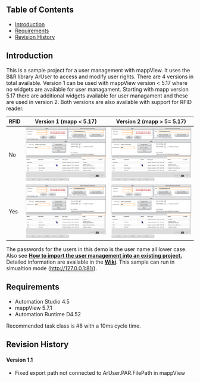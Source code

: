 ## Table of Contents
* [Introduction](#Introduction)
* [Requirements](#Requirements)
* [Revision History](#Revision-History)

<a name="Introduction"></a>
## Introduction
This is a sample project for a user management with mappView. It uses the B&R library ArUser to access and modify user rights. There are 4 versions in total available. Version 1 can be used with mappView version < 5.17 where no widgets are available for user managament. Starting with mapp version 5.17 there are additional widgets available for user managament and these are used in version 2. Both versions are also available with support for RFID reader.

| RFID | Version 1 (mapp < 5.17)| Version 2 (mapp > 5= 5.17)|
|---|---|---|
| No|![](Logical/mappView/Resources/Media/screenshot.png) | [![Link](https://github.com/br-automation-com/mappView-User/blob/V2_main/Logical/mappView/Resources/Media/screenshot.png)](https://github.com/br-automation-com/mappView-User/tree/V2_main) |
| Yes|[![Link](https://github.com/br-automation-com/mappView-User/blob/V1_RFID/Logical/mappView/Resources/Media/screenshot.png)](https://github.com/br-automation-com/mappView-User/tree/V1_RFID) | [![Link](https://github.com/br-automation-com/mappView-User/blob/V2_RFID/Logical/mappView/Resources/Media/screenshot.png)](https://github.com/br-automation-com/mappView-User/tree/V2_RFID) |



The passwords for the users in this demo is the user name all lower case. Also see [**How to import the user management into an existing project.**](Logical/mappUser/HowToImport.pdf) Detailed information are available in the [**Wiki**](https://github.com/stephan1827/mappView-User/wiki). This sample can run in simualtion mode (http://127.0.0.1:81/).

<a name="Requirements"></a>
## Requirements
* Automation Studio 4.5
* mappView 5.7.1
* Automation Runtime D4.52

Recommended task class is #8 with a 10ms cycle time.

<a name="Revision-History"></a>
## Revision History

#### Version 1.1
- Fixed export path not connected to ArUser.PAR.FilePath in mappView
